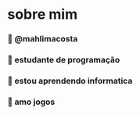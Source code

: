 # sobre mim 

### 👋 @mahlimacosta
### 👀 estudante de programação
### 🌱 estou aprendendo informatica
### 💞️ amo jogos



<!---
mahlimacosta/mahlimacosta is a ✨ special ✨ repository because its `README.md` (this file) appears on your GitHub profile.
You can click the Preview link to take a look at your changes.
--->

